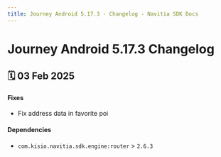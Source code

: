 ```yaml
---
title: Journey Android 5.17.3 - Changelog - Navitia SDK Docs
---
```


# Journey Android 5.17.3 Changelog

<h2>🗓 03 Feb 2025</h2>

#### Fixes
- Fix address data in favorite poi

#### Dependencies
- `com.kisio.navitia.sdk.engine:router` > `2.6.3`
